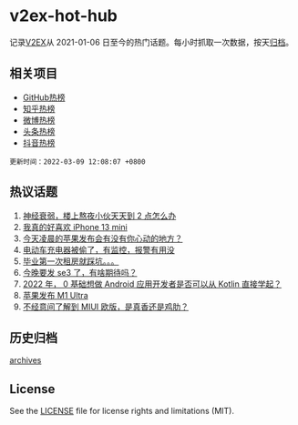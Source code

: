 # v2ex-hot-hub

 记录[V2EX](https://www.v2ex.com/)从 2021-01-06 日至今的热门话题。每小时抓取一次数据，按天[归档](archives)。
 
 ## 相关项目

- [GitHub热榜](https://github.com/snaildev/github-hot-hub)
- [知乎热榜](https://github.com/snaildev/zhihu-hot-hub)
- [微博热榜](https://github.com/snaildev/weibo-hot-hub)
- [头条热榜](https://github.com/snaildev/toutiao-hot-hub)
- [抖音热榜](https://github.com/snaildev/douyin-hot-hub)


 `更新时间：2022-03-09 12:08:07 +0800`

## 热议话题

1. [神经衰弱，楼上熬夜小伙天天到 2 点怎么办](https://www.v2ex.com/t/838912)
1. [我真的好喜欢 iPhone 13 mini](https://www.v2ex.com/t/838881)
1. [今天凌晨的苹果发布会有没有你心动的地方？](https://www.v2ex.com/t/839002)
1. [电动车充电器被偷了，有监控，报警有用没](https://www.v2ex.com/t/839012)
1. [毕业第一次租房就踩坑。。。](https://www.v2ex.com/t/838890)
1. [今晚要发 se3 了，有啥期待吗？](https://www.v2ex.com/t/838859)
1. [2022 年， 0 基础想做 Android 应用开发者是否可以从 Kotlin 直接学起？](https://www.v2ex.com/t/838956)
1. [苹果发布 M1 Ultra](https://www.v2ex.com/t/838991)
1. [不经意间了解到 MIUI 欧版，是真香还是鸡肋？](https://www.v2ex.com/t/838899)

## 历史归档

[archives](archives)

## License

See the [LICENSE](LICENSE) file for license rights and limitations (MIT).
